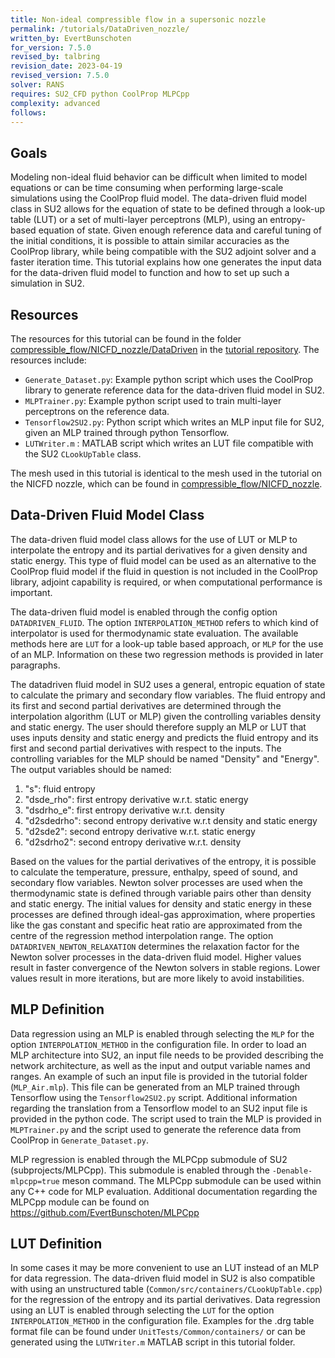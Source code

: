 ```yaml
---
title: Non-ideal compressible flow in a supersonic nozzle
permalink: /tutorials/DataDriven_nozzle/
written_by: EvertBunschoten
for_version: 7.5.0
revised_by: talbring
revision_date: 2023-04-19
revised_version: 7.5.0
solver: RANS
requires: SU2_CFD python CoolProp MLPCpp
complexity: advanced
follows: 
---
```



## Goals
Modeling non-ideal fluid behavior can be difficult when limited to model equations or can be time consuming when performing large-scale simulations using the CoolProp fluid model. The data-driven fluid model class in SU2 allows for the equation of state to be defined through a look-up table (LUT) or a set of multi-layer perceptrons (MLP), using an entropy-based equation of state. Given enough reference data and careful tuning of the initial conditions, it is possible to attain similar accuracies as the CoolProp library, while being compatible with the SU2 adjoint solver and a faster iteration time. This tutorial explains how one generates the input data for the data-driven fluid model to function and how to set up such a simulation in SU2.

## Resources

The resources for this tutorial can be found in the folder [compressible_flow/NICFD_nozzle/DataDriven](https://github.com/su2code/Tutorials/tree/feature_multilayer_perceptron/compressible_flow/NICFD_nozzle/DataDriven) in the [tutorial repository](https://github.com/su2code/Tutorials). The resources include:
- ```Generate_Dataset.py```: Example python script which uses the CoolProp library to generate reference data for the data-driven fluid model in SU2.
- ```MLPTrainer.py```: Example python script used to train multi-layer perceptrons on the reference data.
- ```Tensorflow2SU2.py```: Python script which writes an MLP input file for SU2, given an MLP trained through python Tensorflow.
- ```LUTWriter.m``` : MATLAB script which writes an LUT file compatible with the SU2 ```CLookUpTable``` class.

The mesh used in this tutorial is identical to the mesh used in the tutorial on the NICFD nozzle, which can be found in [compressible_flow/NICFD_nozzle](https://github.com/su2code/Tutorials/tree/master/compressible_flow/NICFD_nozzle). 

## Data-Driven Fluid Model Class

The data-driven fluid model class allows for the use of LUT or MLP to interpolate the entropy and its partial derivatives for a given density and static energy. This type of fluid model can be used as an alternative to the CoolProp fluid model if the fluid in question is not included in the CoolProp library, adjoint capability is required, or when computational performance is important. 

The data-driven fluid model is enabled through the config option ```DATADRIVEN_FLUID```. The option ```INTERPOLATION_METHOD``` refers to which kind of interpolator is used for thermodynamic state evaluation. The available methods here are ```LUT``` for a look-up table based approach, or ```MLP``` for the use of an MLP. Information on these two regression methods is provided in later paragraphs.

The datadriven fluid model in SU2 uses a general, entropic equation of state to calculate the primary and secondary flow variables. The fluid entropy and its first and second partial derivatives are determined through the interpolation algorithm (LUT or MLP) given the controlling variables density and static energy. The user should therefore supply an MLP or LUT that uses inputs density and static energy and predicts the fluid entropy and its first and second partial derivatives with respect to the inputs. 
The controlling variables for the MLP should be named "Density" and "Energy". The output variables should be named:

1. "s": fluid entropy
2. "dsde_rho": first entropy derivative w.r.t. static energy
3. "dsdrho_e": first entropy derivative w.r.t. density
4. "d2sdedrho": second entropy derivative w.r.t density and static energy
5. "d2sde2": second entropy derivative w.r.t. static energy
6. "d2sdrho2": second entropy derivative w.r.t. density 

Based on the values for the partial derivatives of the entropy, it is possible to calculate the temperature, pressure, enthalpy, speed of sound, and secondary flow variables. Newton solver processes are used when the thermodynamic state is defined through variable pairs other than density and static energy. The initial values for density and static energy in these processes are defined through ideal-gas approximation, where properties like the gas constant and specific heat ratio are approximated from the centre of the regression method interpolation range. The option ```DATADRIVEN_NEWTON_RELAXATION``` determines the relaxation factor for the Newton solver processes in the data-driven fluid model. Higher values result in faster convergence of the Newton solvers in stable regions. Lower values result in more iterations, but are more likely to avoid instabilities. 

## MLP Definition
Data regression using an MLP is enabled through selecting the ```MLP``` for the option ```INTERPOLATION_METHOD``` in the configuration file. In order to load an MLP architecture into SU2, an input file needs to be provided describing the network architecture, as well as the input and output variable names and ranges. An example of such an input file is provided in the tutorial folder (```MLP_Air.mlp```). This file can be generated from an MLP trained through Tensorflow using the ```Tensorflow2SU2.py``` script. Additional information regarding the translation from a Tensorflow model to an SU2 input file is provided in the python code. The script used to train the MLP is provided in ```MLPTrainer.py``` and the script used to generate the reference data from CoolProp in ```Generate_Dataset.py```. 

MLP regression is enabled through the MLPCpp submodule of SU2 (subprojects/MLPCpp). This submodule is enabled through the ```-Denable-mlpcpp=true``` meson command. The MLPCpp submodule can be used within any C++ code for MLP evaluation. Additional documentation regarding the MLPCpp module can be found on https://github.com/EvertBunschoten/MLPCpp 

## LUT Definition

In some cases it may be more convenient to use an LUT instead of an MLP for data regression. The data-driven fluid model in SU2 is also compatible with using an unstructured table (```Common/src/containers/CLookUpTable.cpp```) for the regression of the entropy and its partial derivatives. Data regression using an LUT is enabled through selecting the ```LUT``` for the option ```INTERPOLATION_METHOD``` in the configuration file. Examples for the .drg table format file can be found under ```UnitTests/Common/containers/``` or can be generated using the ```LUTWriter.m``` MATLAB script in this tutorial folder. 